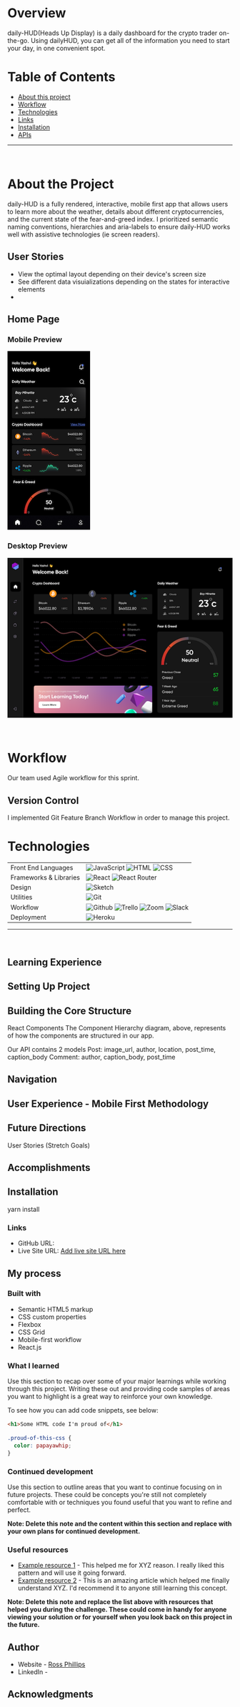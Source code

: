 # Overview

daily-HUD(Heads Up Display) is a daily dashboard for the crypto trader on-the-go. Using dailyHUD, you can get all of the information you need to start your day, in one convenient spot.

# Table of Contents

- [About this project](#about)
- [Workflow](#workflow)
- [Technologies](#technologies)
- [Links](#links)
- [Installation](#install)
- [APIs](#apis)

<hr />
<br />

# About the Project <a name="about"></a>

daily-HUD is a fully rendered, interactive, mobile first app that allows users to learn more about the weather, details about different cryptocurrencies, and the current state of the fear-and-greed index. I prioritized semantic naming conventions, hierarchies and aria-labels to ensure daily-HUD works well with assistive technologies (ie screen readers).


## User Stories

- View the optimal layout depending on their device's screen size
- See different data visuializations depending on the states for interactive elements
-

## Home Page
### Mobile Preview
![Mobile Preview](https://raw.githubusercontent.com/CrowdedAstronaut/daily-hud/main/src/assets/images/daily-HUD-mobile-home-screen.png)
### Desktop Preview
![Desktop Preview](https://raw.githubusercontent.com/CrowdedAstronaut/daily-hud/main/src/assets/images/daily-HUD-desktop-home-screen.png)

</br>

# Workflow <a name="workflow"></a>

Our team used Agile workflow for this sprint.

## Version Control

I implemented Git Feature Branch Workflow in order to manage this project.
<br />

# Technologies <a name="technologies"></a>

<table>
  <tbody>
    <tr>
      <td>Front End Languages</td>
      <td>
        <img alt="JavaScript" src="https://img.shields.io/badge/javascript%20-%23323330.svg?&style=for-the-badge&logo=javascript&logoColor=%23F7DF1E" />
        <img alt="HTML" src="https://img.shields.io/badge/html5%20-%23E34F26.svg?&style=for-the-badge&logo=html5&logoColor=white" />
        <img alt="CSS" src="https://img.shields.io/badge/css3%20-%231572B6.svg?&style=for-the-badge&logo=css3&logoColor=white" />
      </td>
    </tr>
    <tr>
      <td>Frameworks & Libraries</td>
      <td>
        <img alt="React" src="https://img.shields.io/badge/react%20-%2320232a.svg?&style=for-the-badge&logo=react&logoColor=%2361DAFB" />
        <img alt="React Router" src="https://img.shields.io/badge/React_Router-CA4245?style=for-the-badge&logo=react-router&logoColor=white"/>
      </td>      
    <tr>
      <td>Design</td>
      <td>
        <img alt="Sketch" src="https://img.shields.io/badge/Figma-F24E1E?style=for-the-badge&logo=figma&logoColor=white" />
      </td>
    </tr>
    <tr>
      <td>Utilities</td>
      <td>
        <img alt="Git" src="https://img.shields.io/badge/Git-F05032?style=for-the-badge&logo=git&logoColor=white" />
      </td>
    </tr>
     <tr>
      <td>Workflow</td>
      <td>
        <img alt="Github" src="https://img.shields.io/badge/GitHub-100000?style=for-the-badge&logo=github&logoColor=white"/>
        <img alt="Trello" src="https://img.shields.io/badge/Trello-%23026AA7.svg?&style=for-the-badge&logo=Trello&logoColor=white"/>
        <img alt="Zoom" src="https://img.shields.io/badge/Zoom-2D8CFF?style=for-the-badge&logo=zoom&logoColor=white"/>
                                                                                                                     <img alt="Slack" src="https://img.shields.io/badge/Slack-%23026AA7.svg?&style=for-the-badge&logo=Slack&logoColor=white"/>
      </td>
    </tr>
    <tr>
      <td>Deployment</td>
      <td>
          <img alt="Heroku" src="https://img.shields.io/badge/Heroku-100000?style=for-the-badge&logo=heroku&logoColor=white"/>
      </td>
    </tr>
  </tbody>
</table>

<hr />
<br />

## Learning Experience

## Setting Up Project

## Building the Core Structure

React Components The Component Hierarchy diagram, above, represents of how the components are structured in our app.

Our API contains 2 models
Post: image_url, author, location, post_time, caption_body
Comment: author, caption_body, post_time

## Navigation

## User Experience - Mobile First Methodology

## Future Directions

User Stories (Stretch Goals)

## Accomplishments

## Installation

yarn install

### Links

- GitHub URL: [](https://github.com/CrowdedAstronaut/daily-hud)
- Live Site URL: [Add live site URL here](https://your-live-site-url.com)

## My process

### Built with

- Semantic HTML5 markup
- CSS custom properties
- Flexbox
- CSS Grid
- Mobile-first workflow
- React.js

### What I learned

Use this section to recap over some of your major learnings while working through this project. Writing these out and providing code samples of areas you want to highlight is a great way to reinforce your own knowledge.

To see how you can add code snippets, see below:

```html
<h1>Some HTML code I'm proud of</h1>
```

```scss
.proud-of-this-css {
  color: papayawhip;
}
```

### Continued development

Use this section to outline areas that you want to continue focusing on in future projects. These could be concepts you're still not completely comfortable with or techniques you found useful that you want to refine and perfect.

**Note: Delete this note and the content within this section and replace with your own plans for continued development.**

### Useful resources

- [Example resource 1](https://www.example.com) - This helped me for XYZ reason. I really liked this pattern and will use it going forward.
- [Example resource 2](https://www.example.com) - This is an amazing article which helped me finally understand XYZ. I'd recommend it to anyone still learning this concept.

**Note: Delete this note and replace the list above with resources that helped you during the challenge. These could come in handy for anyone viewing your solution or for yourself when you look back on this project in the future.**

## Author

- Website - [Ross Phillips](https://www.johnrossphillips.com)
- LinkedIn - [](https://www.linkedin.com/in/johnrossphillips/)

## Acknowledgments
